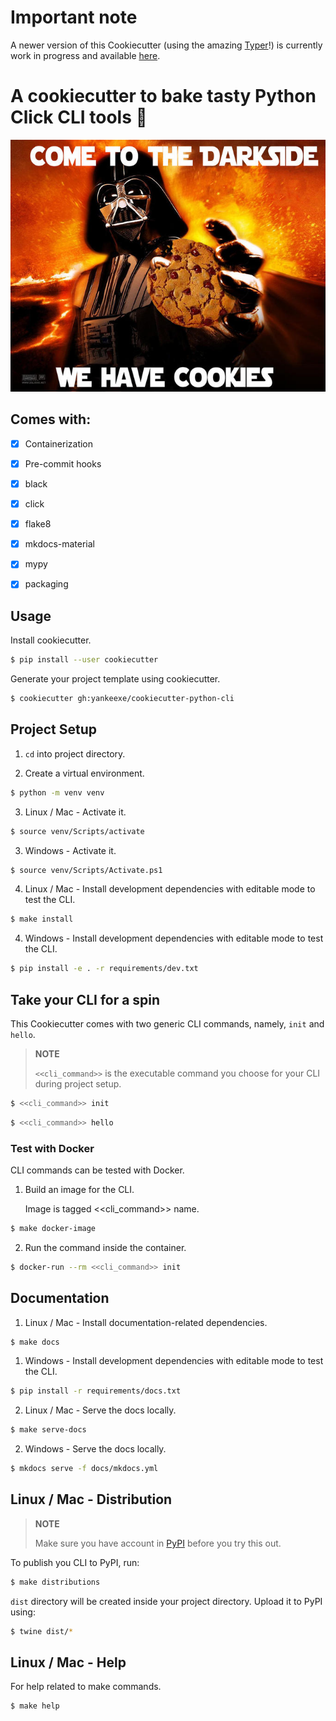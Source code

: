 # Important note
A newer version of this Cookiecutter (using the amazing [Typer](https://typer.tiangolo.com/)!) is currently work in progress and available [here](https://github.com/ltpitt/python-cookiecutter-typer-cli).

# A cookiecutter to bake tasty Python Click CLI tools :cookie:

![Come to the dark side... We have cookies!](https://github.com/ltpitt/cookiecutter-python-cli/blob/master/darth_vader_cookies.jpg?raw=true)

## Comes with:

 - [x] Containerization
 - [x] Pre-commit hooks
 - [x] black
 - [x] click
 - [x] flake8
 - [x] mkdocs-material
 - [x] mypy
 - [x] packaging
 

## Usage

Install cookiecutter.

```bash
$ pip install --user cookiecutter
```

Generate your project template using cookiecutter.

```bash
$ cookiecutter gh:yankeexe/cookiecutter-python-cli
```

## Project Setup

1. `cd` into project directory.

2. Create a virtual environment.

```bash
$ python -m venv venv
```

3. Linux / Mac - Activate it.

```bash
$ source venv/Scripts/activate
```

3. Windows - Activate it.

```bash
$ source venv/Scripts/Activate.ps1
```

4. Linux / Mac - Install development dependencies with editable mode to test the CLI.

```bash
$ make install
```

4. Windows - Install development dependencies with editable mode to test the CLI.

```bash
$ pip install -e . -r requirements/dev.txt
```

## Take your CLI for a spin

This Cookiecutter comes with two generic CLI commands, namely, `init` and `hello`.

> **NOTE**
>
>  `<<cli_command>>` is the executable command you choose for your CLI during project setup.

```bash
$ <<cli_command>> init
```

```bash
$ <<cli_command>> hello
```

### Test with Docker

CLI commands can be tested with Docker.

1. Build an image for the CLI.

    Image is tagged <<cli_command>> name.

```bash
$ make docker-image
```

2. Run the command inside the container.

```bash
$ docker-run --rm <<cli_command>> init
```

## Documentation

1. Linux / Mac - Install documentation-related dependencies.

```bash
$ make docs
```

1. Windows - Install development dependencies with editable mode to test the CLI.

```bash
$ pip install -r requirements/docs.txt
```

2. Linux / Mac - Serve the docs locally.

```bash
$ make serve-docs
```

2. Windows - Serve the docs locally.

```bash
$ mkdocs serve -f docs/mkdocs.yml
```

## Linux / Mac - Distribution

> **NOTE**
>
> Make sure you have account in [PyPI](https://pypi.org/account/register/) before you try this out.

To publish you CLI to PyPI, run:

```bash
$ make distributions
```

`dist` directory will be created inside your project directory. Upload it to PyPI using:

```bash
$ twine dist/*
```

## Linux / Mac - Help

For help related to make commands.

```bash
$ make help
```
